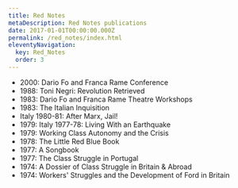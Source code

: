```yaml
---
title: Red Notes
metaDescription: Red Notes publications
date: 2017-01-01T00:00:00.000Z
permalink: /red_notes/index.html
eleventyNavigation:
  key: Red_Notes
  order: 3
---
```

* 2000: Dario Fo and Franca Rame Conference
* 1988: Toni Negri: Revolution Retrieved
* 1983: Dario Fo and Franca Rame Theatre Workshops
* 1983: The Italian Inquisition
* Italy 1980-81: After Marx, Jail!
* 1979: Italy 1977-78: Living With an Earthquake
* 1979:  Working Class Autonomy and the Crisis
* 1978: The Little Red Blue Book
* 1977: A Songbook
* 1977: The Class Struggle in Portugal
* 1974: A Dossier of Class Struggle in Britain & Abroad
* 1974: Workers' Struggles and the Development of Ford in Britain



